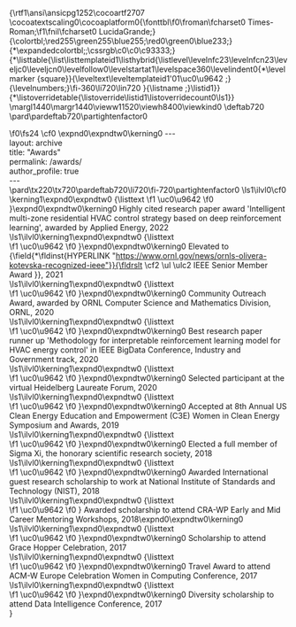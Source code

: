 {\rtf1\ansi\ansicpg1252\cocoartf2707
\cocoatextscaling0\cocoaplatform0{\fonttbl\f0\froman\fcharset0 Times-Roman;\f1\fnil\fcharset0 LucidaGrande;}
{\colortbl;\red255\green255\blue255;\red0\green0\blue233;}
{\*\expandedcolortbl;;\cssrgb\c0\c0\c93333;}
{\*\listtable{\list\listtemplateid1\listhybrid{\listlevel\levelnfc23\levelnfcn23\leveljc0\leveljcn0\levelfollow0\levelstartat1\levelspace360\levelindent0{\*\levelmarker \{square\}}{\leveltext\leveltemplateid1\'01\uc0\u9642 ;}{\levelnumbers;}\fi-360\li720\lin720 }{\listname ;}\listid1}}
{\*\listoverridetable{\listoverride\listid1\listoverridecount0\ls1}}
\margl1440\margr1440\vieww11520\viewh8400\viewkind0
\deftab720
\pard\pardeftab720\partightenfactor0

\f0\fs24 \cf0 \expnd0\expndtw0\kerning0
--- \
layout: archive \
title: "Awards" \
permalink: /awards/ \
author_profile: true \
---\
\pard\tx220\tx720\pardeftab720\li720\fi-720\partightenfactor0
\ls1\ilvl0\cf0 \kerning1\expnd0\expndtw0 {\listtext	
\f1 \uc0\u9642 
\f0 	}\expnd0\expndtw0\kerning0
Highly cited research paper award 'Intelligent multi-zone residential HVAC control strategy based on deep reinforcement learning', awarded by Applied Energy, 2022\
\ls1\ilvl0\kerning1\expnd0\expndtw0 {\listtext	
\f1 \uc0\u9642 
\f0 	}\expnd0\expndtw0\kerning0
Elevated to {\field{\*\fldinst{HYPERLINK "https://www.ornl.gov/news/ornls-olivera-kotevska-recognized-ieee"}}{\fldrslt \cf2 \ul \ulc2 IEEE Senior Member Award }}, 2021\
\ls1\ilvl0\kerning1\expnd0\expndtw0 {\listtext	
\f1 \uc0\u9642 
\f0 	}\expnd0\expndtw0\kerning0
Community Outreach Award, awarded by ORNL Computer Science and Mathematics Division, ORNL, 2020\
\ls1\ilvl0\kerning1\expnd0\expndtw0 {\listtext	
\f1 \uc0\u9642 
\f0 	}\expnd0\expndtw0\kerning0
Best research paper runner up 'Methodology for interpretable reinforcement learning model for HVAC energy control' in IEEE BigData Conference, Industry and Government track, 2020\
\ls1\ilvl0\kerning1\expnd0\expndtw0 {\listtext	
\f1 \uc0\u9642 
\f0 	}\expnd0\expndtw0\kerning0
Selected participant at the virtual Heidelberg Laureate Forum, 2020\
\ls1\ilvl0\kerning1\expnd0\expndtw0 {\listtext	
\f1 \uc0\u9642 
\f0 	}\expnd0\expndtw0\kerning0
Accepted at 8th Annual US Clean Energy Education and Empowerment (C3E) Women in Clean Energy Symposium and Awards, 2019\
\ls1\ilvl0\kerning1\expnd0\expndtw0 {\listtext	
\f1 \uc0\u9642 
\f0 	}\expnd0\expndtw0\kerning0
Elected a full member of Sigma Xi, the honorary scientific research society, 2018\
\ls1\ilvl0\kerning1\expnd0\expndtw0 {\listtext	
\f1 \uc0\u9642 
\f0 	}\expnd0\expndtw0\kerning0
Awarded International guest research scholarship to work at National Institute of Standards and Technology (NIST), 2018\
\ls1\ilvl0\kerning1\expnd0\expndtw0 {\listtext	
\f1 \uc0\u9642 
\f0 	} Awarded scholarship to attend CRA-WP Early and Mid Career Mentoring Workshops, 2018\expnd0\expndtw0\kerning0
\
\ls1\ilvl0\kerning1\expnd0\expndtw0 {\listtext	
\f1 \uc0\u9642 
\f0 	}\expnd0\expndtw0\kerning0
Scholarship to attend Grace Hopper Celebration, 2017\
\ls1\ilvl0\kerning1\expnd0\expndtw0 {\listtext	
\f1 \uc0\u9642 
\f0 	}\expnd0\expndtw0\kerning0
Travel Award to attend ACM-W Europe Celebration Women in Computing Conference, 2017\
\ls1\ilvl0\kerning1\expnd0\expndtw0 {\listtext	
\f1 \uc0\u9642 
\f0 	}\expnd0\expndtw0\kerning0
Diversity scholarship to attend Data Intelligence Conference, 2017\
}